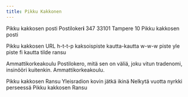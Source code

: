 ```yaml
---
title: Pikku Kakkonen
---
```


Pikku kakkosen posti
Postiloker**i** 347
33101 Tampere 10
Pikku kakkosen posti

Pikku kakkosen URL
h-t-t-p kaksoispiste kautta-kautta
w-w-w piste yle piste fi
kautta tilde ransu

Ammattikorkeakoulu
Postilokero, mitä sen on väliä,
joku vitun tradenomi, insinööri
kuitenkin.
Ammattikorkeakoulu.

Pikku kakkosen Ransu
Yleisradion kovin jätkä ikinä
Nelkytä vuotta nyrkki perseessä
Pikku kakkosen Ransu
